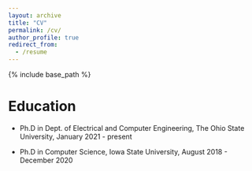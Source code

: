 ```yaml
---
layout: archive
title: "CV"
permalink: /cv/
author_profile: true
redirect_from:
  - /resume
---
```


{% include base_path %}

Education
======

* Ph.D in Dept. of Electrical and Computer Engineering, The Ohio State University, January 2021 - present


* Ph.D in Computer Science, Iowa State University, August 2018 - December 2020



